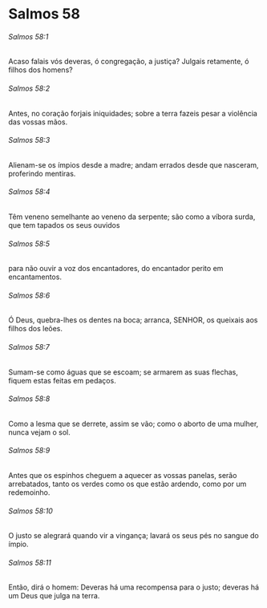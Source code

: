 # Salmos 58

###### Salmos 58:1

Acaso falais vós deveras, ó congregação, a justiça? Julgais retamente, ó filhos dos homens?

###### Salmos 58:2

Antes, no coração forjais iniquidades; sobre a terra fazeis pesar a violência das vossas mãos.

###### Salmos 58:3

Alienam-se os ímpios desde a madre; andam errados desde que nasceram, proferindo mentiras.

###### Salmos 58:4

Têm veneno semelhante ao veneno da serpente; são como a víbora surda, que tem tapados os seus ouvidos

###### Salmos 58:5

para não ouvir a voz dos encantadores, do encantador perito em encantamentos.

###### Salmos 58:6

Ó Deus, quebra-lhes os dentes na boca; arranca, SENHOR, os queixais aos filhos dos leões.

###### Salmos 58:7

Sumam-se como águas que se escoam; se armarem as suas flechas, fiquem estas feitas em pedaços.

###### Salmos 58:8

Como a lesma que se derrete, assim se vão; como o aborto de uma mulher, nunca vejam o sol.

###### Salmos 58:9

Antes que os espinhos cheguem a aquecer as vossas panelas, serão arrebatados, tanto os verdes como os que estão ardendo, como por um redemoinho.

###### Salmos 58:10

O justo se alegrará quando vir a vingança; lavará os seus pés no sangue do ímpio.

###### Salmos 58:11

Então, dirá o homem: Deveras há uma recompensa para o justo; deveras há um Deus que julga na terra.

